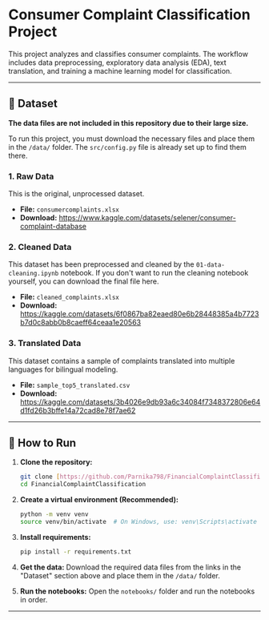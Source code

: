 # Consumer Complaint Classification Project

This project analyzes and classifies consumer complaints. The workflow includes data preprocessing, exploratory data analysis (EDA), text translation, and training a machine learning model for classification.

---

## 💾 Dataset

**The data files are not included in this repository due to their large size.**

To run this project, you must download the necessary files and place them in the `/data/` folder. The `src/config.py` file is already set up to find them there.

### 1. Raw Data

This is the original, unprocessed dataset.

* **File:** `consumercomplaints.xlsx`
* **Download:** https://www.kaggle.com/datasets/selener/consumer-complaint-database

### 2. Cleaned Data

This dataset has been preprocessed and cleaned by the `01-data-cleaning.ipynb` notebook. If you don't want to run the cleaning notebook yourself, you can download the final file here.

* **File:** `cleaned_complaints.xlsx`
* **Download:** https://kaggle.com/datasets/6f0867ba82eaed80e6b28448385a4b7723b7d0c8abb0b8caeff64ceaa1e20563

### 3. Translated Data

This dataset contains a sample of complaints translated into multiple languages for bilingual modeling.

* **File:** `sample_top5_translated.csv`
* **Download:** https://kaggle.com/datasets/3b4026e9db93a6c34084f7348372806e64d1fd26b3bffe14a72cad8e78f7ae62

---

## 🚀 How to Run

1.  **Clone the repository:**
    ```bash
    git clone [https://github.com/Parnika798/FinancialComplaintClassification.git](https://github.com/Parnika798/FinancialComplaintClassification.git)
    cd FinancialComplaintClassification
    ```

2.  **Create a virtual environment (Recommended):**
    ```bash
    python -m venv venv
    source venv/bin/activate  # On Windows, use: venv\Scripts\activate
    ```

3.  **Install requirements:**
    ```bash
    pip install -r requirements.txt
    ```

4.  **Get the data:**
    Download the required data files from the links in the "Dataset" section above and place them in the `/data/` folder.

5.  **Run the notebooks:**
    Open the `notebooks/` folder and run the notebooks in order.

---


```
